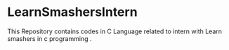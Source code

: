# LearnSmashersIntern
This Repository contains codes in C Language related to intern with  Learn smashers in c programming .
